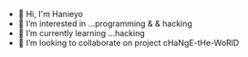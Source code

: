 - 👋 Hi, I'm Hanieyo
- 👀 I’m interested in ...programming & & hacking
- 🌱 I’m currently learning ...hacking
- 💞️ I’m looking to collaborate on project cHaNgE-tHe-WoRlD
<!---
Tyobs/Tyobs is a ✨ special ✨ repository because its `README.md` (this file) appears on your GitHub profile.
You can click the Preview link to take a look at your changes.
--->
